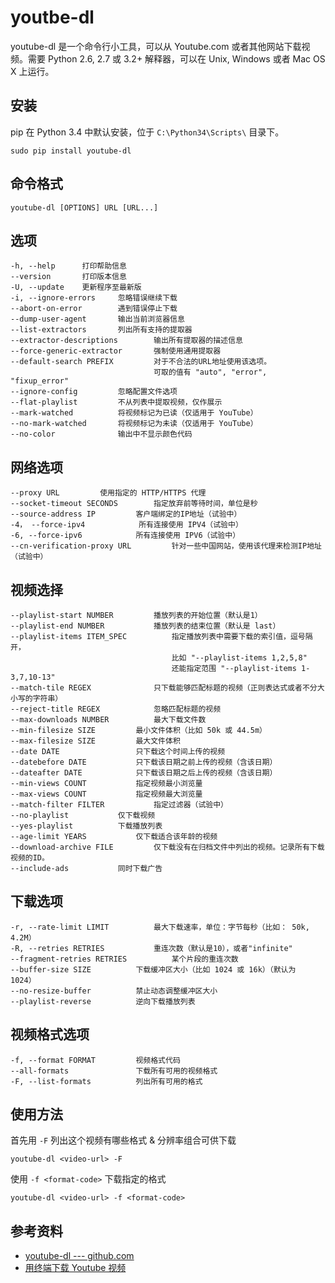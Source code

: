 # youtbe-dl

youtube-dl 是一个命令行小工具，可以从 Youtube.com 或者其他网站下载视频。需要 Python 2.6, 2.7 或 3.2+ 解释器，可以在 Unix, Windows 或者 Mac OS X 上运行。

## 安装

pip 在 Python 3.4 中默认安装，位于 `C:\Python34\Scripts\` 目录下。

```
sudo pip install youtube-dl
```

## 命令格式

```
youtube-dl [OPTIONS] URL [URL...]
```

## 选项

```
-h, --help		打印帮助信息
--version 		打印版本信息
-U, --update	更新程序至最新版
-i, --ignore-errors		忽略错误继续下载
--abort-on-error		遇到错误停止下载
--dump-user-agent		输出当前浏览器信息
--list-extractors		列出所有支持的提取器
--extractor-descriptions		输出所有提取器的描述信息
--force-generic-extractor		强制使用通用提取器
--default-search PREFIX			对于不合法的URL地址使用该选项。
								可取的值有 "auto", "error", "fixup_error"
--ignore-config			忽略配置文件选项
--flat-playlist			不从列表中提取视频，仅作展示
--mark-watched			将视频标记为已读（仅适用于 YouTube）
--no-mark-watched		将视频标记为未读（仅适用于 YouTube）
--no-color				输出中不显示颜色代码
```

## 网络选项

```
--proxy URL			使用指定的 HTTP/HTTPS 代理
--socket-timeout SECONDS		指定放弃前等待时间，单位是秒
--source-address IP			客户端绑定的IP地址（试验中）
-4， --force-ipv4			所有连接使用 IPV4（试验中）
-6, --force-ipv6			所有连接使用 IPV6（试验中）
--cn-verification-proxy URL			针对一些中国网站，使用该代理来检测IP地址（试验中）
```

## 视频选择

```
--playlist-start NUMBER			播放列表的开始位置（默认是1）
--playlist-end NUMBER			播放列表的结束位置（默认是 last）
--playlist-items ITEM_SPEC			指定播放列表中需要下载的索引值，逗号隔开，
									比如 "--playlist-items 1,2,5,8"
									还能指定范围 "--playlist-items 1-3,7,10-13"
--match-tile REGEX				只下载能够匹配标题的视频（正则表达式或者不分大小写的字符串）
--reject-title REGEX			忽略匹配标题的视频
--max-downloads NUMBER			最大下载文件数
--min-filesize SIZE			最小文件体积（比如 50k 或 44.5m）
--max-filesize SIZE			最大文件体积
--date DATE					只下载这个时间上传的视频
--datebefore DATE			只下载该日期之前上传的视频（含该日期）
--dateafter DATE			只下载该日期之后上传的视频（含该日期）
--min-views COUNT			指定视频最小浏览量
--max-views COUNT			指定视频最大浏览量
--match-filter FILTER			指定过滤器（试验中）
--no-playlist			仅下载视频
--yes-playlist			下载播放列表
--age-limit YEARS			仅下载适合该年龄的视频
--download-archive FILE			仅下载没有在归档文件中列出的视频。记录所有下载视频的ID。
--include-ads			同时下载广告
```

## 下载选项

```
-r, --rate-limit LIMIT			最大下载速率，单位：字节每秒（比如： 50k, 4.2M）
-R, --retries RETRIES			重连次数（默认是10），或者"infinite"
--fragment-retries RETRIES			某个片段的重连次数
--buffer-size SIZE			下载缓冲区大小（比如 1024 或 16k）（默认为 1024）
--no-resize-buffer			禁止动态调整缓冲区大小
--playlist-reverse			逆向下载播放列表
```

## 视频格式选项

```
-f, --format FORMAT			视频格式代码
--all-formats				下载所有可用的视频格式
-F, --list-formats			列出所有可用的格式
```

## 使用方法

首先用 `-F` 列出这个视频有哪些格式 & 分辨率组合可供下载

```
youtube-dl <video-url> -F
```

使用 `-f <format-code>` 下载指定的格式

```
youtube-dl <video-url> -f <format-code>
```

## 参考资料
* [youtube-dl --- github.com](https://github.com/rg3/youtube-dl/)
* [用终端下载 Youtube 视频](http://ohmystack.com/articles/download-youtube-in-terminal/)